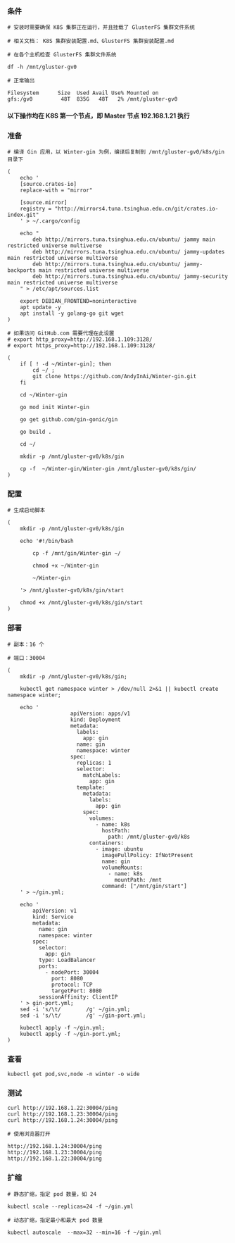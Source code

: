  
### 条件

	# 安装时需要确保 K8S 集群正在运行，并且挂载了 GlusterFS 集群文件系统

	# 相关文档： K8S 集群安装配置.md、GlusterFS 集群安装配置.md

	# 在各个主机检查 GlusterFS 集群文件系统

	df -h /mnt/gluster-gv0

	# 正常输出

	Filesystem      Size  Used Avail Use% Mounted on
	gfs:/gv0         48T  835G   48T   2% /mnt/gluster-gv0


#### 以下操作均在 K8S 第一个节点，即 Master 节点 192.168.1.21 执行


### 准备

	# 编译 Gin 应用，以 Winter-gin 为例，编译后复制到 /mnt/gluster-gv0/k8s/gin 目录下

	(
	    echo '
		[source.crates-io]
		replace-with = "mirror"
		
		[source.mirror]
		registry = "http://mirrors4.tuna.tsinghua.edu.cn/git/crates.io-index.git"
	    ' > ~/.cargo/config

		echo "
			deb http://mirrors.tuna.tsinghua.edu.cn/ubuntu/ jammy main restricted universe multiverse
			deb http://mirrors.tuna.tsinghua.edu.cn/ubuntu/ jammy-updates main restricted universe multiverse
			deb http://mirrors.tuna.tsinghua.edu.cn/ubuntu/ jammy-backports main restricted universe multiverse
			deb http://mirrors.tuna.tsinghua.edu.cn/ubuntu/ jammy-security main restricted universe multiverse
		" > /etc/apt/sources.list

		export DEBIAN_FRONTEND=noninteractive
		apt update -y
		apt install -y golang-go git wget
	)

	# 如果访问 GitHub.com 需要代理在此设置
	# export http_proxy=http://192.168.1.109:3128/
	# export https_proxy=http://192.168.1.109:3128/
	
	(
		if [ ! -d ~/Winter-gin]; then
		    cd ~/ ;
		    git clone https://github.com/AndyInAi/Winter-gin.git
		fi
		  
		cd ~/Winter-gin
		  
		go mod init Winter-gin
		  
		go get github.com/gin-gonic/gin

		go build .

		cd ~/

		mkdir -p /mnt/gluster-gv0/k8s/gin

		cp -f  ~/Winter-gin/Winter-gin /mnt/gluster-gv0/k8s/gin/
	)


### 配置

	# 生成启动脚本

	(
		mkdir -p /mnt/gluster-gv0/k8s/gin

		echo '#!/bin/bash

			cp -f /mnt/gin/Winter-gin ~/
			
			chmod +x ~/Winter-gin

			~/Winter-gin

		'> /mnt/gluster-gv0/k8s/gin/start 
		
		chmod +x /mnt/gluster-gv0/k8s/gin/start
	)


### 部署

	# 副本：16 个

	# 端口：30004
	
	(
		mkdir -p /mnt/gluster-gv0/k8s/gin;

		kubectl get namespace winter > /dev/null 2>&1 || kubectl create namespace winter;

		echo '
                        apiVersion: apps/v1
                        kind: Deployment
                        metadata:
                          labels:
                            app: gin
                          name: gin
                          namespace: winter
                        spec:
                          replicas: 1
                          selector:
                            matchLabels:
                              app: gin
                          template:
                            metadata:
                              labels:
                                app: gin
                            spec:
                              volumes:
                                - name: k8s
                                  hostPath:
                                    path: /mnt/gluster-gv0/k8s
                              containers:
                                - image: ubuntu
                                  imagePullPolicy: IfNotPresent
                                  name: gin
                                  volumeMounts:
                                    - name: k8s
                                      mountPath: /mnt
                                  command: ["/mnt/gin/start"]
		' > ~/gin.yml;

		echo '
			apiVersion: v1
			kind: Service
			metadata:
			  name: gin
			  namespace: winter
			spec:
			  selector:
			    app: gin
			  type: LoadBalancer
			  ports:
			    - nodePort: 30004
			      port: 8080
			      protocol: TCP
			      targetPort: 8080
			  sessionAffinity: ClientIP
		' > gin-port.yml;
		sed -i 's/\t/        /g' ~/gin.yml;
		sed -i 's/\t/        /g' ~/gin-port.yml;
		
		kubectl apply -f ~/gin.yml;
		kubectl apply -f ~/gin-port.yml;
	)


### 查看

	kubectl get pod,svc,node -n winter -o wide


### 测试

	curl http://192.168.1.22:30004/ping
	curl http://192.168.1.23:30004/ping
	curl http://192.168.1.24:30004/ping

	# 使用浏览器打开

	http://192.168.1.24:30004/ping
	http://192.168.1.23:30004/ping
	http://192.168.1.22:30004/ping


### 扩缩

	# 静态扩缩，指定 pod 数量，如 24

	kubectl scale --replicas=24 -f ~/gin.yml

	# 动态扩缩，指定最小和最大 pod 数量

	kubectl autoscale  --max=32 --min=16 -f ~/gin.yml
	


